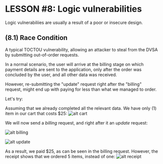 # LESSON #8: Logic vulnerabilities
Logic vulnerabiliies are usually a result of a poor or insecure design. 

## (8.1) Race Condition

A typical TOCTOU vulnerability, allowing an attacker to steal from the DVSA by submitting out-of-order requests.

In a normal scenario, the user will arrive at the billing stage on which payment details are sent to the application, only after the order was concluded by the user, and all other data was received.

However, re-submitting the "update" request right after the "billing" request, might end up with paying for less than what we managed to order.

Let's try:

Assuming that we already completed all the relevant data. We have only (1) item in our cart that costs $25:
![alt cart](https://i.imgur.com/8H60Bym.png)

We will now send a *billing* request, and right after it an *update* request:

![alt billing](https://i.imgur.com/pNHnDM5.png)


![alt update](https://i.imgur.com/zuKCYDb.png)


As a result, we paid $25, as can be seen in the billing request. However, the receipt shows that we ordered 5 items, instead of one:
![alt receipt]()
